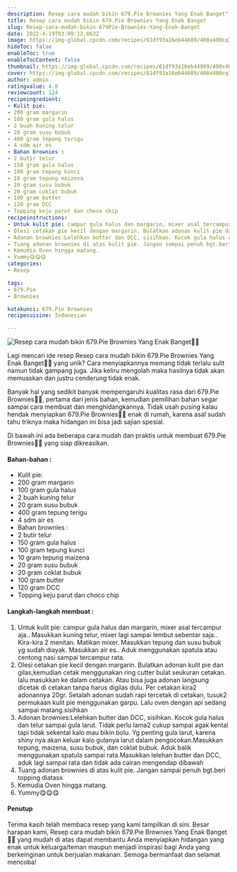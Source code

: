 ```yaml
---
description: Resep cara mudah bikin 679.Pie Brownies Yang Enak Banget"
title: Resep cara mudah bikin 679.Pie Brownies Yang Enak Banget
slug: Resep-cara-mudah-bikin-679Pie-Brownies-Yang-Enak-Banget
date: 2022-4-19T03:09:12.063Z
image: https://img-global.cpcdn.com/recipes/61df93a16eb44089/400x400cq70/photo.jpg
hideToc: false
enableToc: true
enableTocContent: false
thumbnail: https://img-global.cpcdn.com/recipes/61df93a16eb44089/400x400cq70/photo.jpg
cover: https://img-global.cpcdn.com/recipes/61df93a16eb44089/400x400cq70/photo.jpg
author: admin
ratingvalue: 4.8
reviewcount: 124
recipeingredient:
- Kulit pie:
- 200 gram margarin
- 100 gram gula halus
- 2 buah kuning telur
- 20 gram susu bubuk
- 400 gram tepung terigu
- 4 sdm air es
- Bahan brownies :
- 2 butir telur
- 150 gram gula halus
- 100 gram tepung kunci
- 10 gram tepung maizena
- 20 gram susu bubuk
- 20 gram coklat bubuk
- 100 gram butter
- 120 gram DCC
- Topping keju parut dan choco chip
recipeinstructions:
- Untuk kulit pie: campur gula halus dan margarin, mixer asal tercampur aja.. Masukkan kuning telur, mixer lagi sampai lembut sebentar saja.. Kira-kira 2 menitan. Matikan mixer. Masukkan tepung dan susu bubuk yg sudah diayak. Masukkan air es.. Aduk menggunakan spatula atau centong nasi sampai tercampur rata.
- Olesi cetakan pie kecil dengan margarin. Bulatkan adonan kulit pie dan gilas,kemudian cetak menggunakan ring cutter bulat seukuran cetakan. lalu masukkan ke dalam cetakan. Atau bisa juga adonan langsung dicetak di cetakan tanpa harus digilas dulu. Per cetakan kira2 adonannya 20gr. Setalah adonan sudah rapi tercetak di cetakan, tusuk2 permukaan kulit pie menggunakan garpu. Lalu oven dengan api sedang sampai matang.sisihkan
- Adonan brownies:Lelehkan butter dan DCC, sisihkan. Kocok gula halus dan telur sampai gula larut. Tidak perlu lama2 cukup sampai agak kental tapi tidak sekental kalo mau bikin bolu. Yg penting gula larut, karena shiny nya akan keluar kalo gulanya larut dalam pengocokan.Masukkan tepung, maizena, susu bubuk, dan coklat bubuk. Aduk balik menggunakan spatula sampai rata.Masukkan lelehan butter dan DCC, aduk lagi sampai rata dan tidak ada cairan mengendap dibawah
- Tuang adonan brownies di atas kulit pie. Jangan sampai penuh bgt.beri topping diatasx
- Kemudia Oven hingga matang.
- Yummy😋😋😋
categories:
- Resep

tags:
- 679.Pie
- Brownies

katakunci: 679.Pie Brownies
recipecuisine: Indonesian

---
```


![Resep cara mudah bikin 679.Pie Brownies Yang Enak Banget👩‍🍳](https://img-global.cpcdn.com/recipes/61df93a16eb44089/400x400cq70/photo.jpg)

Lagi mencari ide resep Resep cara mudah bikin 679.Pie Brownies Yang Enak Banget👩‍🍳 yang unik? Cara menyiapkannya memang tidak terlalu sulit namun tidak gampang juga. Jika keliru mengolah maka hasilnya tidak akan memuaskan dan justru cenderung tidak enak.

Banyak hal yang sedikit banyak mempengaruhi kualitas rasa dari 679.Pie Brownies👩‍🍳, pertama dari jenis bahan, kemudian pemilihan bahan segar sampai cara membuat dan menghidangkannya. Tidak usah pusing kalau hendak menyiapkan 679.Pie Brownies👩‍🍳 enak di rumah, karena asal sudah tahu triknya maka hidangan ini bisa jadi sajian spesial.

Di bawah ini ada beberapa cara mudah dan praktis untuk membuat 679.Pie Brownies👩‍🍳 yang siap dikreasikan.

<!--inarticleads1-->

#### Bahan-bahan :

- Kulit pie:
- 200 gram margarin
- 100 gram gula halus
- 2 buah kuning telur
- 20 gram susu bubuk
- 400 gram tepung terigu
- 4 sdm air es
- Bahan brownies :
- 2 butir telur
- 150 gram gula halus
- 100 gram tepung kunci
- 10 gram tepung maizena
- 20 gram susu bubuk
- 20 gram coklat bubuk
- 100 gram butter
- 120 gram DCC
- Topping keju parut dan choco chip

<!--inarticleads2-->

#### Langkah-langkah membuat :

1. Untuk kulit pie: campur gula halus dan margarin, mixer asal tercampur aja.. Masukkan kuning telur, mixer lagi sampai lembut sebentar saja.. Kira-kira 2 menitan. Matikan mixer. Masukkan tepung dan susu bubuk yg sudah diayak. Masukkan air es.. Aduk menggunakan spatula atau centong nasi sampai tercampur rata.
1. Olesi cetakan pie kecil dengan margarin. Bulatkan adonan kulit pie dan gilas,kemudian cetak menggunakan ring cutter bulat seukuran cetakan. lalu masukkan ke dalam cetakan. Atau bisa juga adonan langsung dicetak di cetakan tanpa harus digilas dulu. Per cetakan kira2 adonannya 20gr. Setalah adonan sudah rapi tercetak di cetakan, tusuk2 permukaan kulit pie menggunakan garpu. Lalu oven dengan api sedang sampai matang.sisihkan
1. Adonan brownies:Lelehkan butter dan DCC, sisihkan. Kocok gula halus dan telur sampai gula larut. Tidak perlu lama2 cukup sampai agak kental tapi tidak sekental kalo mau bikin bolu. Yg penting gula larut, karena shiny nya akan keluar kalo gulanya larut dalam pengocokan.Masukkan tepung, maizena, susu bubuk, dan coklat bubuk. Aduk balik menggunakan spatula sampai rata.Masukkan lelehan butter dan DCC, aduk lagi sampai rata dan tidak ada cairan mengendap dibawah
1. Tuang adonan brownies di atas kulit pie. Jangan sampai penuh bgt.beri topping diatasx
1. Kemudia Oven hingga matang.
1. Yummy😋😋😋

#### Penutup

Terima kasih telah membaca resep yang kami tampilkan di sini. Besar harapan kami, Resep cara mudah bikin 679.Pie Brownies Yang Enak Banget👩‍🍳 yang mudah di atas dapat membantu Anda menyiapkan hidangan yang enak untuk keluarga/teman maupun menjadi inspirasi bagi Anda yang berkeinginan untuk berjualan makanan. Semoga bermanfaat dan selamat mencoba!